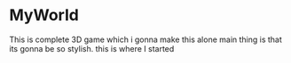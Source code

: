 # MyWorld
This is complete 3D game which i gonna make this alone main thing is that its gonna be so stylish.
this is where I started
